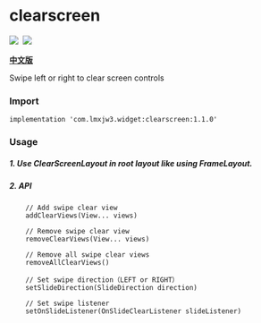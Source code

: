 # clearscreen

![](https://img.shields.io/badge/version-1.0.0-brightgreen.svg)&#160;
![](https://img.shields.io/badge/license-Apache%202-blue.svg)

[**中文版**](https://github.com/lmxjw3/clearscreen/blob/master/README.md)

Swipe left or right to clear screen controls


### Import
```
implementation 'com.lmxjw3.widget:clearscreen:1.1.0'
```


### Usage

##### 1. Use ClearScreenLayout in root layout like using FrameLayout.

##### 2. API
```
    // Add swipe clear view
    addClearViews(View... views)
    
    // Remove swipe clear view
    removeClearViews(View... views)
    
    // Remove all swipe clear views
    removeAllClearViews()
    
    // Set swipe direction（LEFT or RIGHT）
    setSlideDirection(SlideDirection direction)
    
    // Set swipe listener
    setOnSlideListener(OnSlideClearListener slideListener)
```
